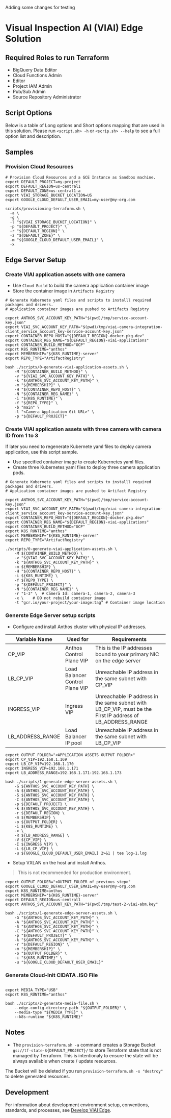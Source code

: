 Adding some changes for testing

# Visual Inspection AI (VIAI) Edge Solution

## Required Roles to run Terraform

* BigQuery Data Editor
* Cloud Functions Admin
* Editor
* Project IAM Admin
* Pub/Sub Admin
* Source Repository Administrator

## Script Options

Below is a table of Long options and Short options mapping that are used in this solution. Please run `<script.sh> -h` or `<scrip.sh> --help` to see a full option list and description.

## Samples

### Provision Cloud Resources

```shell
# Provision Cloud Resources and a GCE Instance as Sandbox machine.
export DEFAULT_PROJECT=my-project
export DEFAULT_REGION=us-central1
export DEFAULT_ZONE=us-central1-a
export VIAI_STORAGE_BUCKET_LOCATION=US
export GOOGLE_CLOUD_DEFAULT_USER_EMAIL=my-user@my-org.com

scripts/provisioning-terraform.sh \
  -a \
  -g \
  -l "${VIAI_STORAGE_BUCKET_LOCATION}" \
  -p "${DEFAULT_PROJECT}" \
  -r "${DEFAULT_REGION}" \
  -z "${DEFAULT_ZONE}" \
  -m "${GOOGLE_CLOUD_DEFAULT_USER_EMAIL}" \
  -x

```

## Edge Server Setup

### Create VIAI application assets with one camera

* Use `Cloud Build` to build the camera application container image
* Store the container image in `Artifacts Registry`

```shell
# Generate Kubernete yaml files and scripts to installl required packages and drivers.
# Application container images are pushed to Artifacts Registry

export ANTHOS_SVC_ACCOUNT_KEY_PATH="$(pwd)/tmp/service-account-key.json"
export VIAI_SVC_ACCOUNT_KEY_PATH="$(pwd)/tmp/viai-camera-integration-client_service_account_key-service-account-key.json"
export CONTAINER_REPO_HOST="${DEFAULT_REGION}-docker.pkg.dev"
export CONTAINER_REG_NAME="${DEFAULT_REGION}-viai-applications"
export CONTAINER_BUILD_METHOD="GCP"
export K8S_RUNTIME="anthos"
export MEMBERSHIP="${K8S_RUNTIME}-server"
export REPO_TYPE="ArtifactRegistry"

bash ./scripts/0-generate-viai-application-assets.sh \
    -M "${CONTAINER_BUILD_METHOD}" \
    -v "${VIAI_SVC_ACCOUNT_KEY_PATH}" \
    -k "${ANTHOS_SVC_ACCOUNT_KEY_PATH}" \
    -m "${MEMBERSHIP}" \
    -H "${CONTAINER_REPO_HOST}" \
    -N "${CONTAINER_REG_NAME}" \
    -i "${K8S_RUNTIME}" \
    -Y "${REPO_TYPE}" \
    -b "main" \
    -l "<Camera Application Git URL>" \
    -p "${DEFAULT_PROJECT}"

```

### Create VIAI application assets with three camera with camera ID from 1 to 3

If later you need to regenerate Kubernete yaml files to deploy camera application, use this script sample.

* Use specified container image to create Kubernetes yaml files.
* Create three Kubernetes yaml files to deploy three camera application pods.

```shell
# Generate Kubernete yaml files and scripts to installl required packages and drivers.
# Application container images are pushed to Artifact Registry

export ANTHOS_SVC_ACCOUNT_KEY_PATH="$(pwd)/tmp/service-account-key.json"
export VIAI_SVC_ACCOUNT_KEY_PATH="$(pwd)/tmp/viai-camera-integration-client_service_account_key-service-account-key.json"
export CONTAINER_REPO_HOST="${DEFAULT_REGION}-docker.pkg.dev"
export CONTAINER_REG_NAME="${DEFAULT_REGION}-viai-applications"
export CONTAINER_BUILD_METHOD="GCP"
export K8S_RUNTIME="anthos"
export MEMBERSHIP="${K8S_RUNTIME}-server"
export REPO_TYPE="ArtifactRegistry"

./scripts/0-generate-viai-application-assets.sh \
    -M ${CONTAINER_BUILD_METHOD} \
    -v "${VIAI_SVC_ACCOUNT_KEY_PATH}" \
    -k "${ANTHOS_SVC_ACCOUNT_KEY_PATH}" \
    -m ${MEMBERSHIP} \
    -H "${CONTAINER_REPO_HOST}" \
    -i ${K8S_RUNTIME} \
    -Y ${REPO_TYPE} \
    -p "${DEFAULT_PROJECT}" \
    -N "${CONTAINER_REG_NAME}" \
    -r "1-3" \  # Camera Id: camera-1, camera-2, camera-3
    -x \    # DO not rebuild container image
    -t "gcr.io/your-project/your-image:tag" # Container image location

```

### Generste Edge Server setup scripts

* Configure and install Anthos cluster with physical IP addresses.

|  Variable Name   | Used for  | Requirements |
|  ----  | ----  | ---- |
| CP_VIP  | Anthos Control Plane VIP | This is the IP addresses bound to your primary NIC on the edge server |
| LB_CP_VIP  | Load Balancer Control Plane VIP | Unreachable IP address in the same subnet with CP_VIP |
| INGRESS_VIP  | Ingress VIP | Unreachable IP address in the same subnet with LB_CP_VIP, must be the First IP address of LB_ADDRESS_RANGE |
| LB_ADDRESS_RANGE  | Load Balancer IP pool | Unreachable IP address in the same subnet with LB_CP_VIP |

```shell
export OUTPUT_FOLDER="<APPLICATION ASSETS OUTPUT FOLDER>"
export CP_VIP=192.168.1.169
export LB_CP_VIP=192.168.1.170
export INGRESS_VIP=192.168.1.171
export LB_ADDRESS_RANGE=192.168.1.171-192.168.1.173

bash ./scripts/1-generate-edge-server-assets.sh \
    -G ${ANTHOS_SVC_ACCOUNT_KEY_PATH} \
    -A ${ANTHOS_SVC_ACCOUNT_KEY_PATH} \
    -S ${ANTHOS_SVC_ACCOUNT_KEY_PATH} \
    -C ${ANTHOS_SVC_ACCOUNT_KEY_PATH} \
    -p ${DEFAULT_PROJECT} \
    -k ${ANTHOS_SVC_ACCOUNT_KEY_PATH} \
    -r ${DEFAULT_REGION} \
    -m ${MEMBERSHIP} \
    -o ${OUTPUT_FOLDER} \
    -i ${K8S_RUNTIME} \
    -x \
    -R ${LB_ADDRESS_RANGE} \
    -V ${CP_VIP} \
    -I ${INGRESS_VIP} \
    -L ${LB_CP_VIP} \
    -u ${GOOGLE_CLOUD_DEFAULT_USER_EMAIL} 2>&1 | tee log-1.log

```

* Setup VXLAN on the host and install Anthos.

> This is not recommended for production environment.

```shell
export OUTPUT_FOLDER="<OUTPUT_FOLDER of previous step>"
export GOOGLE_CLOUD_DEFAULT_USER_EMAIL=my-user@my-org.com
export K8S_RUNTIME=anthos
export MEMBERSHIP="${K8S_RUNTIME}-server"
export DEFAULT_REGION=us-central1
export ANTHOS_SVC_ACCOUNT_KEY_PATH="$(pwd)/tmp/test-2-viai-abm.key"

bash ./scripts/1-generate-edge-server-assets.sh \
    -G "${ANTHOS_SVC_ACCOUNT_KEY_PATH}" \
    -A "${ANTHOS_SVC_ACCOUNT_KEY_PATH}" \
    -S "${ANTHOS_SVC_ACCOUNT_KEY_PATH}" \
    -C "${ANTHOS_SVC_ACCOUNT_KEY_PATH}" \
    -p "${DEFAULT_PROJECT}" \
    -k "${ANTHOS_SVC_ACCOUNT_KEY_PATH}" \
    -r "${DEFAULT_REGION}" \
    -m "${MEMBERSHIP}" \
    -o "${OUTPUT_FOLDER}" \
    -i "${K8S_RUNTIME}" \
    -u "${GOOGLE_CLOUD_DEFAULT_USER_EMAIL}"

```

### Generate Cloud-Init CIDATA .ISO File

```shell

export MEDIA_TYPE="USB"
export K8S_RUNTIME="anthos"

bash ./scripts/2-generate-media-file.sh \
    --edge-config-directory-path "${OUTPUT_FOLDER}" \
    --media-type "${MEDIA_TYPE}" \
    --k8s-runtime "${K8S_RUNTIME}"

```

## Notes

* The `provision-terraform.sh -a` command creates a Storage Bucket `gs://tf-state-${DEFAULT_PROJECT}/` to store Terraform state that is not managed by Terraform. This is intentionaly to ensure the state will be always available when create / update resources.

The Bucket will be deleted if you run `provision-terraform.sh -s "destroy"` to delete generated resources.

## Development

For information about development environment setup, conventions, standards,
and processes, see [Develop VIAI Edge](./docs/development.md).
